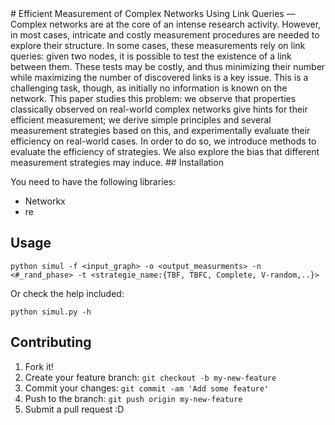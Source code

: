 <snippet>
  <content>
# Efficient Measurement of Complex Networks Using Link Queries
—Complex networks are at the core of an intense research activity. However, in most cases, intricate and costly measurement procedures are needed to explore their structure. In some cases, these measurements rely on link queries: given two nodes, it is possible to test the existence of a link between them. These tests may be costly, and thus minimizing their number while maximizing the number of discovered links is a key issue. This is a challenging task, though, as initially no information is known on the network. This paper studies this problem: we observe that properties classically observed on real-world complex networks give hints for their efficient measurement; we derive simple principles and several measurement strategies based on this, and experimentally evaluate their efficiency on real-world cases. In order to do so, we introduce methods to evaluate the efficiency of strategies. We also explore the bias that different measurement strategies may induce.
## Installation

You need to have the following libraries:

  - Networkx
  - re
  
## Usage
`python simul -f <input_graph> -o <output_measurments> -n <#_rand_phase> -t <strategie_name:{TBF, TBFC, Complete, V-random,..}>`

Or check the help included:

`python simul.py -h`

## Contributing
1. Fork it!
2. Create your feature branch: `git checkout -b my-new-feature`
3. Commit your changes: `git commit -am 'Add some feature'`
4. Push to the branch: `git push origin my-new-feature`
5. Submit a pull request :D
